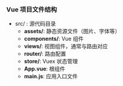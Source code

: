 ### Vue 项目文件结构
- src/
  : 源代码目录
  - **assets/**: 静态资源文件（图片、字体等）
  - **components/**: Vue 组件
  - **views/**: 视图组件，通常与路由对应
  - **router/**: 路由配置
  - **store/**: Vuex 状态管理
  - **App.vue**: 根组件
  - **main.js**: 应用入口文件
